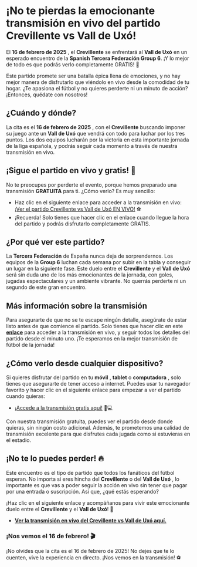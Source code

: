 # ¡No te pierdas la emocionante transmisión en vivo del partido Crevillente vs Vall de Uxó!

El **16 de febrero de 2025** , el **Crevillente** se enfrentará al **Vall de Uxó** en un esperado encuentro de la **Spanish Tercera Federación Group 6**. ¡Y lo mejor de todo es que podrás verlo completamente GRATIS! 🎉

Este partido promete ser una batalla épica llena de emociones, y no hay mejor manera de disfrutarlo que viéndolo en vivo desde la comodidad de tu hogar. ¿Te apasiona el fútbol y no quieres perderte ni un minuto de acción? ¡Entonces, quédate con nosotros!

## ¿Cuándo y dónde?

La cita es el **16 de febrero de 2025** , con el **Crevillente** buscando imponer su juego ante un **Vall de Uxó** que vendrá con todo para luchar por los tres puntos. Los dos equipos lucharán por la victoria en esta importante jornada de la liga española, y podrás seguir cada momento a través de nuestra transmisión en vivo.

## ¡Sigue el partido en vivo y gratis! 🎥

No te preocupes por perderte el evento, porque hemos preparado una transmisión **GRATUITA** para ti. ¿Cómo verlo? Es muy sencillo:

- Haz clic en el siguiente enlace para acceder a la transmisión en vivo: [¡Ver el partido Crevillente vs Vall de Uxó EN VIVO!](https://tinyurl.com/livestreamfreeo?st=Crevillente+vs+Vall+de+Ux%C3%B3&si=gh) ⚽
- ¡Recuerda! Solo tienes que hacer clic en el enlace cuando llegue la hora del partido y podrás disfrutarlo completamente GRATIS.

## ¿Por qué ver este partido?

La **Tercera Federación** de España nunca deja de sorprendernos. Los equipos de la **Group 6** luchan cada semana por subir en la tabla y conseguir un lugar en la siguiente fase. Este duelo entre el **Crevillente** y el **Vall de Uxó** será sin duda uno de los más emocionantes de la jornada, con goles, jugadas espectaculares y un ambiente vibrante. No querrás perderte ni un segundo de este gran encuentro.

## Más información sobre la transmisión

Para asegurarte de que no se te escape ningún detalle, asegúrate de estar listo antes de que comience el partido. Solo tienes que hacer clic en este [**enlace**](https://tinyurl.com/livestreamfreeo?st=Crevillente+vs+Vall+de+Ux%C3%B3&si=gh) para acceder a la transmisión en vivo, y seguir todos los detalles del partido desde el minuto uno. ¡Te esperamos en la mejor transmisión de fútbol de la jornada!

## ¿Cómo verlo desde cualquier dispositivo?

Si quieres disfrutar del partido en tu **móvil** , **tablet** o **computadora** , solo tienes que asegurarte de tener acceso a internet. Puedes usar tu navegador favorito y hacer clic en el siguiente enlace para empezar a ver el partido cuando quieras:

- [¡Accede a la transmisión gratis aquí!](https://tinyurl.com/livestreamfreeo?st=Crevillente+vs+Vall+de+Ux%C3%B3&si=gh) 📱💻

Con nuestra transmisión gratuita, puedes ver el partido desde donde quieras, sin ningún costo adicional. Además, te prometemos una calidad de transmisión excelente para que disfrutes cada jugada como si estuvieras en el estadio.

## ¡No te lo puedes perder! 🔥

Este encuentro es el tipo de partido que todos los fanáticos del fútbol esperan. No importa si eres hincha del **Crevillente** o del **Vall de Uxó** , lo importante es que vas a poder seguir la acción en vivo sin tener que pagar por una entrada o suscripción. Así que, ¿qué estás esperando?

¡Haz clic en el siguiente enlace y acompáñanos para vivir este emocionante duelo entre el **Crevillente** y el **Vall de Uxó**! 🎉

- [**Ver la transmisión en vivo del Crevillente vs Vall de Uxó aquí.**](https://tinyurl.com/livestreamfreeo?st=Crevillente+vs+Vall+de+Ux%C3%B3&si=gh)

### ¡Nos vemos el 16 de febrero! 🎬

¡No olvides que la cita es el 16 de febrero de 2025! No dejes que te lo cuenten, vive la experiencia en directo. ¡Nos vemos en la transmisión! ⚽
